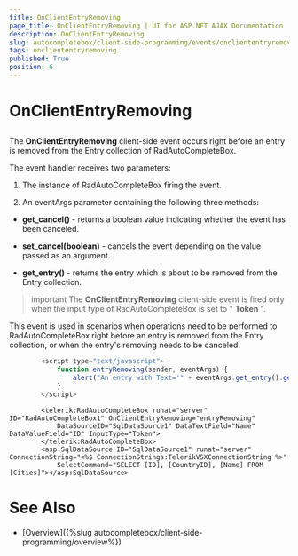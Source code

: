 ```yaml
---
title: OnClientEntryRemoving
page_title: OnClientEntryRemoving | UI for ASP.NET AJAX Documentation
description: OnClientEntryRemoving
slug: autocompletebox/client-side-programming/events/oncliententryremoving
tags: oncliententryremoving
published: True
position: 6
---
```


# OnClientEntryRemoving



## 

The __OnClientEntryRemoving__ client-side event occurs right before an entry is removed from the Entry collection of RadAutoCompleteBox.

The event handler receives two parameters:

1. The instance of RadAutoCompleteBox firing the event.

1. An eventArgs parameter containing the following three methods:

* __get_cancel()__ - returns a boolean value indicating whether the event has been canceled.

* __set_cancel(boolean)__ - cancels the event depending on the value passed as an argument.

* __get_entry()__ - returns the entry which is about to be removed from the Entry collection.

>important The __OnClientEntryRemoving__ client-side event is fired only when the input type of RadAutoCompleteBox is set to " __Token__ ".
>


This event is used in scenarios when operations need to be performed to RadAutoCompleteBox right before an entry is removed from the Entry collection, or when the entry's removing needs to be canceled.

````JavaScript
		<script type="text/javascript">
			function entryRemoving(sender, eventArgs) {
				alert("An entry with Text='" + eventArgs.get_entry().get_text() + "' is about to be removed.");
			}
		</script>
````



````ASPNET
		<telerik:RadAutoCompleteBox runat="server" ID="RadAutoCompleteBox1" OnClientEntryRemoving="entryRemoving"
			DataSourceID="SqlDataSource1" DataTextField="Name" DataValueField="ID" InputType="Token">
		</telerik:RadAutoCompleteBox>
		<asp:SqlDataSource ID="SqlDataSource1" runat="server" ConnectionString="<%$ ConnectionStrings:TelerikVSXConnectionString %>"
			SelectCommand="SELECT [ID], [CountryID], [Name] FROM [Cities]"></asp:SqlDataSource>
````



# See Also

 * [Overview]({%slug autocompletebox/client-side-programming/overview%})

